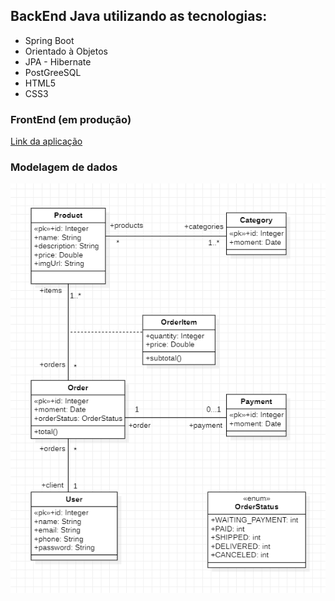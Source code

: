 ## BackEnd Java utilizando as tecnologias:
* Spring Boot
* Orientado à Objetos
* JPA - Hibernate
* PostGreeSQL
* HTML5
* CSS3

### FrontEnd (em produção) 
[Link da aplicação](https://spring-test-home.herokuapp.com/) 

### Modelagem de dados
![Modelo](src/main/resources/static/img/Modelo.png)